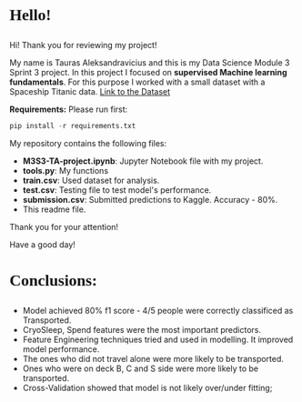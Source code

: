 # <p style="font-family: 'Brush Script MT', cursive;">Hello!</p>

Hi! Thank you for reviewing my project!

My name is Tauras Aleksandravicius and this is my Data Science Module 3 Sprint 3 project.
In this project I focused on  **supervised Machine learning fundamentals**.
For this purpose I worked with a small dataset with a Spaceship Titanic data. [Link to the Dataset](https://www.kaggle.com/competitions/spaceship-titanic)

**Requirements:**
Please run first:

```Python
pip install -r requirements.txt
```

My repository contains the following files:
- **M3S3-TA-project.ipynb**: Jupyter Notebook file with my project.
- **tools.py**: My functions 
- **train.csv**: Used dataset for analysis.
- **test.csv**: Testing file to test model's performance.
- **submission.csv**: Submitted predictions to Kaggle. Accuracy - 80%.
- This readme file.


Thank you for your attention!

Have a good day!

# <p style="font-family: 'Brush Script MT', cursive;">Conclusions:</p>
* Model achieved 80% f1 score - 4/5 people were correctly classificed as Transported.
* CryoSleep, Spend features were the most important predictors.
* Feature Engineering techniques tried and used in modelling. It improved model performance.
* The ones who did not travel alone were more likely to be transported.
* Ones who were on deck B, C and S side were more likely to be transported.
* Cross-Validation showed that model is not likely over/under fitting;
